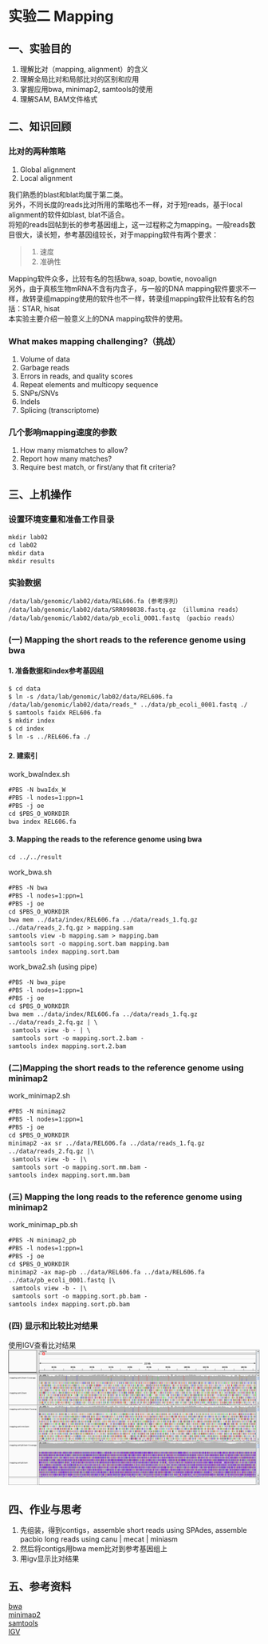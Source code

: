 # 实验二 Mapping  
## 一、实验目的  
1. 理解比对（mapping, alignment）的含义  
2. 理解全局比对和局部比对的区别和应用  
3. 掌握应用bwa, minimap2, samtools的使用  
4. 理解SAM, BAM文件格式  

## 二、知识回顾  

### 比对的两种策略  
1. Global alignment
2. Local alignment

我们熟悉的blast和blat均属于第二类。   
另外，不同长度的reads比对所用的策略也不一样，对于短reads，基于local alignment的软件如blast, blat不适合。  
将短的reads回帖到长的参考基因组上，这一过程称之为mapping。一般reads数目很大，读长短，参考基因组较长，对于mapping软件有两个要求：

> 1. 速度
> 2. 准确性
 
Mapping软件众多，比较有名的包括bwa, soap, bowtie, novoalign  
另外，由于真核生物mRNA不含有内含子，与一般的DNA mapping软件要求不一样，故转录组mapping使用的软件也不一样，转录组mapping软件比较有名的包括：STAR, hisat  
本实验主要介绍一般意义上的DNA mapping软件的使用。  

### What makes mapping challenging?（挑战）
1. Volume of data
2. Garbage reads
3. Errors in reads, and quality scores
4. Repeat elements and multicopy sequence
5. SNPs/SNVs
6. Indels
7. Splicing (transcriptome)

### 几个影响mapping速度的参数  
1. How many mismatches to allow?
2. Report how many matches?
3. Require best match, or first/any that fit criteria?

## 三、上机操作  
### 设置环境变量和准备工作目录  
```
mkdir lab02
cd lab02
mkdir data
mkdir results
```

### 实验数据  
```
/data/lab/genomic/lab02/data/REL606.fa (参考序列)
/data/lab/genomic/lab02/data/SRR098038.fastq.gz （illumina reads）
/data/lab/genomic/lab02/data/pb_ecoli_0001.fastq （pacbio reads）
```
### (一) Mapping the short reads to the reference genome using bwa   

#### 1. 准备数据和index参考基因组  
```
$ cd data
$ ln -s /data/lab/genomic/lab02/data/REL606.fa /data/lab/genomic/lab02/data/reads_* ../data/pb_ecoli_0001.fastq ./
$ samtools faidx REL606.fa
$ mkdir index
$ cd index
$ ln -s ../REL606.fa ./
```
#### 2. 建索引  
work_bwaIndex.sh  
```
#PBS -N bwaIdx_W
#PBS -l nodes=1:ppn=1
#PBS -j oe
cd $PBS_O_WORKDIR
bwa index REL606.fa
```

#### 3. Mapping the reads to the reference genome using bwa  
```
cd ../../result
```
work_bwa.sh
```
#PBS -N bwa
#PBS -l nodes=1:ppn=1
#PBS -j oe
cd $PBS_O_WORKDIR
bwa mem ../data/index/REL606.fa ../data/reads_1.fq.gz ../data/reads_2.fq.gz > mapping.sam
samtools view -b mapping.sam > mapping.bam
samtools sort -o mapping.sort.bam mapping.bam
samtools index mapping.sort.bam
```
work_bwa2.sh (using pipe)  
```
#PBS -N bwa_pipe
#PBS -l nodes=1:ppn=1
#PBS -j oe
cd $PBS_O_WORKDIR
bwa mem ../data/index/REL606.fa ../data/reads_1.fq.gz ../data/reads_2.fq.gz | \
 samtools view -b - | \
 samtools sort -o mapping.sort.2.bam -
samtools index mapping.sort.2.bam
```
### (二)Mapping the short reads to the reference genome using minimap2  

work_minimap2.sh  
```
#PBS -N minimap2
#PBS -l nodes=1:ppn=1
#PBS -j oe
cd $PBS_O_WORKDIR
minimap2 -ax sr ../data/REL606.fa ../data/reads_1.fq.gz ../data/reads_2.fq.gz |\
 samtools view -b - |\
 samtools sort -o mapping.sort.mm.bam -
samtools index mapping.sort.mm.bam
```

### (三) Mapping the long reads to the reference genome using minimap2  
work_minimap_pb.sh  
```
#PBS -N minimap2_pb
#PBS -l nodes=1:ppn=1
#PBS -j oe
cd $PBS_O_WORKDIR
minimap2 -ax map-pb ../data/REL606.fa ../data/REL606.fa ../data/pb_ecoli_0001.fastq |\
 samtools view -b - |\
 samtools sort -o mapping.sort.pb.bam -
samtools index mapping.sort.pb.bam
```
### (四) 显示和比较比对结果  
使用IGV查看比对结果  
![](./igv_snapshot.png) 

## 四、作业与思考  
1. 先组装，得到contigs，assemble short reads using SPAdes, assemble pacbio long reads using canu | mecat | miniasm  
2. 然后将contigs用bwa mem比对到参考基因组上  
3. 用igv显示比对结果   

## 五、参考资料  
[bwa](https://github.com/lh3/bwa)  
[minimap2](https://github.com/lh3/minimap2)  
[samtools](http://www.htslib.org/)  
[IGV](http://software.broadinstitute.org/software/igv/)  

